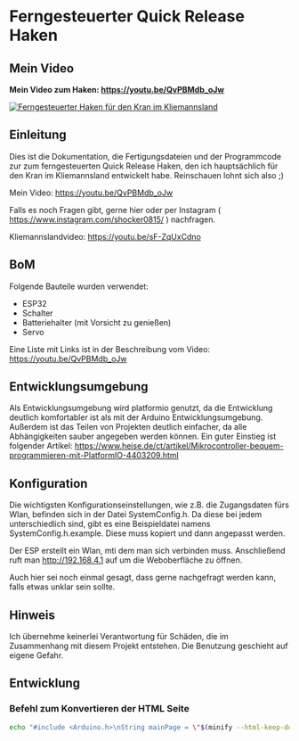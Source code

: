 # Ferngesteuerter Quick Release Haken

## Mein Video
**Mein Video zum Haken: https://youtu.be/QvPBMdb_oJw**

[![Ferngesteuerter Haken für den Kran im Kliemannsland](https://img.youtube.com/vi/QvPBMdb_oJw/0.jpg)](https://youtu.be/QvPBMdb_oJw)

## Einleitung
Dies ist die Dokumentation, die Fertigungsdateien und der Programmcode zur zum ferngesteuerten Quick Release Haken, den ich hauptsächlich für den Kran im Kliemannsland entwickelt habe. Reinschauen lohnt sich also ;)

Mein Video: https://youtu.be/QvPBMdb_oJw

Falls es noch Fragen gibt, gerne hier oder per Instagram ( https://www.instagram.com/shocker0815/ ) nachfragen.

Kliemannslandvideo: https://youtu.be/sF-ZqUxCdno

## BoM
Folgende Bauteile wurden verwendet:
* ESP32
* Schalter
* Batteriehalter (mit Vorsicht zu genießen)
* Servo

Eine Liste mit Links ist in der Beschreibung vom Video: https://youtu.be/QvPBMdb_oJw

## Entwicklungsumgebung
Als Entwicklungsumgebung wird platformio genutzt, da die Entwicklung deutlich komfortabler ist als mit der Arduino Entwicklungsumgebung. Außerdem ist das Teilen von Projekten deutlich einfacher, da alle Abhängigkeiten sauber angegeben werden können. Ein guter Einstieg ist folgender Artikel: https://www.heise.de/ct/artikel/Mikrocontroller-bequem-programmieren-mit-PlatformIO-4403209.html

## Konfiguration
Die wichtigsten Konfigurationseinstellungen, wie z.B. die Zugangsdaten fürs Wlan, befinden sich in der Datei SystemConfig.h. Da diese bei jedem unterschiedlich sind, gibt es eine Beispieldatei namens SystemConfig.h.example. Diese muss kopiert und dann angepasst werden.

Der ESP erstellt ein Wlan, mti dem man sich verbinden muss. Anschließend ruft man http://192.168.4.1 auf um die Weboberfläche zu öffnen.

Auch hier sei noch einmal gesagt, dass gerne nachgefragt werden kann, falls etwas unklar sein sollte.

## Hinweis
Ich übernehme keinerlei Verantwortung für Schäden, die im Zusammenhang mit diesem Projekt entstehen. Die Benutzung geschieht auf eigene Gefahr.

## Entwicklung
### Befehl zum Konvertieren der HTML Seite
```bash
echo "#include <Arduino.h>\nString mainPage = \"$(minify --html-keep-document-tags page.html | sed 's/\"/\\\"/g' | sed '$!s/$/\\/')\";" > ./src/page.html.h